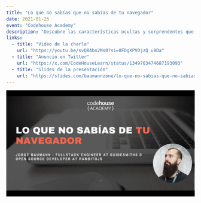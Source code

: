 ```yaml
---
title: "Lo que no sabías que no sabías de tu navegador"
date: 2021-01-26
event: "Codehouse Academy"
description: "Descubre las características ocultas y sorprendentes que tu navegador tiene y que probablemente no conocías"
links:
  - title: "Video de la charla"
    url: "https://youtu.be/svQ8Abn2Ms0?si=8FDgXPVOjzQ_u9Da"
  - title: "Anuncio en Twitter"
    url: "https://x.com/CodeHouseLearn/status/1349703474687193093"
  - title: "Slides de la presentación"
    url: "https://slides.com/baumannzone/lo-que-no-sabias-que-no-sabias-de-tu-navegador/"
---
```


![Charla sobre características del navegador - Codehouse Academy](../../assets/talks/codehouse-browser-features.png)
